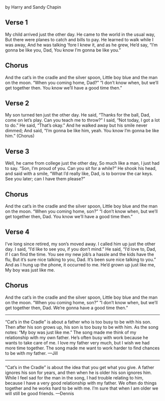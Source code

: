 by Harry and Sandy Chapin
## Verse 1
My child arrived just the other day.
He came to the world in the usual way,
But there were planes to catch and bills to pay.
He learned to walk while I was away,
And he was talking ’fore I knew it, and as he grew,
He’d say, “I’m gonna be like you, Dad,
You know I’m gonna be like you.”
## Chorus
And the cat’s in the cradle and the silver spoon,
Little boy blue and the man on the moon.
“When you coming home, Dad?”
“I don’t know when, but we’ll get together then.
You know we’ll have a good time then.”
## Verse 2
My son turned ten just the other day.
He said, “Thanks for the ball, Dad, come on let’s play.
Can you teach me to throw?”
I said, “Not today, I got a lot to do.”
He said, “That’s okay.”
And he walked away but his smile never dimmed;
And said, “I’m gonna be like him, yeah.
You know I’m gonna be like him.” (Chorus)
## Verse 3
Well, he came from college just the other day,
So much like a man, I just had to say.
“Son, I’m proud of you. Can you sit for a while?”
He shook his head, and said with a smile,
“What I’d really like, Dad, is to borrow the car keys.
See you later; can I have them please?”
## Chorus
And the cat’s in the cradle and the silver spoon,
Little boy blue and the man on the moon.
“When you coming home, son?”
“I don’t know when, but we’ll get together then, Dad.
You know we’ll have a good time then.”
## Verse 4
I’ve long since retired, my son’s moved away.
I called him up just the other day.
I said, “I’d like to see you, if you don’t mind.”
He said, “I’d love to, Dad, if I can find the time.
You see my new job’s a hassle and the kids have the flu,
But it’s sure nice talking to you, Dad.
It’s been sure nice talking to you.”
And as I hung up the phone, it occurred to me.
He’d grown up just like me,
My boy was just like me.
## Chorus
And the cat’s in the cradle and the silver spoon,
Little boy blue and the man on the moon.
“When you coming home, son?”
“I don’t know when, but we’ll get together then, Dad.
We’re gonna have a good time then.”

---

“Cat’s in the Cradle” is about a father who is too busy to be with his son. Then after his son grows up, his son is too busy to be with him. As the song notes: “My boy was just like me.” The song made me think of my relationship with my own father. He’s often busy with work because he wants to take care of me. I love my father very much, but I wish we had more time together. The song made me want to work harder to find chances to be with my father.
—Jill

---

“Cat’s in the Cradle” is about the idea that you get what you give. A father ignores his son for years, and then when he is older his son ignores him. While I feel sad for the man in the song, I had trouble relating to him, because I have a very good relationship with my father. We often do things together and he works hard to be with me. I’m sure that when I am older we will still be good friends.
—Dennis